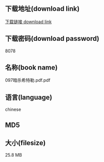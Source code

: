 ## 下载地址(download link)
[下载链接 download link](https://tutu365.netlify.app/?s=097%E6%9A%97%E6%9D%80%E5%B8%8C%E7%89%B9%E5%8B%92.pdf)

## 下载密码(download password)
8078

## 名称(book name)
097暗杀希特勒.pdf.pdf

## 语言(language)
chinese

## MD5


## 大小(filesize)
25.8 MB
